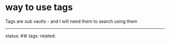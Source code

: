 # way to use tags
Tags are sub vaults - and I will need them to search using them

---
status: #⚙️ 
tags: 
related: 
